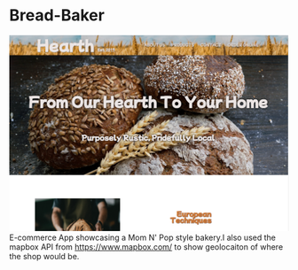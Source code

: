 # Bread-Baker

![HearthBakery](/img/HearthBakeryPic.png)
E-commerce App showcasing a Mom N' Pop style bakery.I also used the mapbox API from https://www.mapbox.com/ to show geolocaiton of where the shop would be.
